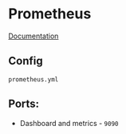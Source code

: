 # Prometheus

[Documentation](https://prometheus.io/docs/introduction/overview/)

## Config

`prometheus.yml`

## Ports:

- Dashboard and metrics - `9090`
